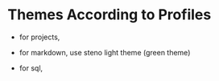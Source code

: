 
# Themes According to Profiles

- for projects, 

- for markdown, use steno light theme (green theme)

- for sql, 

